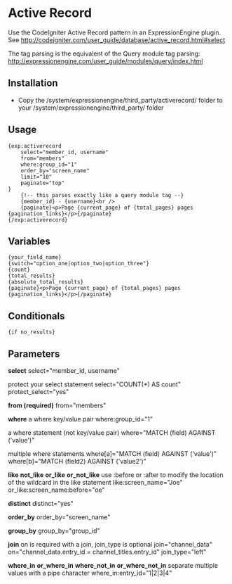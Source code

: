 # Active Record #

Use the CodeIgniter Active Record pattern in an ExpressionEngine plugin. See <http://codeigniter.com/user_guide/database/active_record.html#select>

The tag parsing is the equivalent of the Query module tag parsing: <http://expressionengine.com/user_guide/modules/query/index.html>

## Installation

* Copy the /system/expressionengine/third_party/activerecord/ folder to your /system/expressionengine/third_party/ folder

## Usage
	{exp:activerecord
		select="member_id, username"
		from="members"
		where:group_id="1"
		order_by="screen_name"
		limit="10"
		paginate="top"
	}
		{!-- this parses exactly like a query module tag --}
		{member_id} - {username}<br />
		{paginate}<p>Page {current_page} of {total_pages} pages {pagination_links}</p>{/paginate}
	{/exp:activerecord}

## Variables
	{your_field_name}
	{switch="option_one|option_two|option_three"}
	{count}
	{total_results}
	{absolute_total_results}
	{paginate}<p>Page {current_page} of {total_pages} pages {pagination_links}</p>{/paginate}

## Conditionals
	{if no_results}

## Parameters

**select**
	select="member_id, username"

protect your select statement
	select="COUNT(*) AS count"
	protect_select="yes"

**from (required)**
	from="members"

**where**
a where key/value pair
	where:group_id="1"

a where statement (not key/value pair)
	where="MATCH (field) AGAINST ('value')"
	
multiple where statements
	where[a]="MATCH (field) AGAINST ('value')"
	where[b]="MATCH (field2) AGAINST ('value2')"

**like**
**not_like**
**or_like**
**or_not_like**
use :before or :after to modify the location of the wildcard in the like statement
	like:screen_name="Joe"
	or_like:screen_name:before="oe"
	
**distinct**
	distinct="yes"
	
**order_by**
	order_by="screen_name"
	
**group_by**
	group_by="group_id"

**join**
on is required with a join, join_type is optional
	join="channel_data"
	on="channel_data.entry_id = channel_titles.entry_id"
	join_type="left"
	
**where_in**
**or_where_in**
**where_not_in**
**or_where_not_in**
separate multiple values with a pipe character
	where_in:entry_id="1|2|3|4"